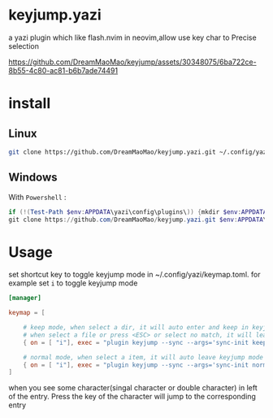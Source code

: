 # keyjump.yazi

a yazi plugin which like flash.nvim in neovim,allow use key char to Precise selection

https://github.com/DreamMaoMao/keyjump/assets/30348075/6ba722ce-8b55-4c80-ac81-b6b7ade74491

# install

## Linux

```bash
git clone https://github.com/DreamMaoMao/keyjump.yazi.git ~/.config/yazi/plugins/keyjump.yazi
```

## Windows

With `Powershell` :

```powershell
if (!(Test-Path $env:APPDATA\yazi\config\plugins\)) {mkdir $env:APPDATA\yazi\config\plugins\}
git clone https://github.com/DreamMaoMao/keyjump.yazi.git $env:APPDATA\yazi\config\plugins\keyjump.yazi
```

# Usage

set shortcut key to toggle keyjump mode in ~/.config/yazi/keymap.toml.
for example set `i` to toggle keyjump mode

```toml
[manager]

keymap = [

	# keep mode, when select a dir, it will auto enter and keep in keyjump mode.
	# when select a file or press <ESC> or select no match, it will leave keyjump mode.
	{ on = [ "i"], exec = "plugin keyjump --sync --args='sync-init keep'", desc = "keyjump" },

	# normal mode, when select a item, it will auto leave keyjump mode
	{ on = [ "i"], exec = "plugin keyjump --sync --args='sync-init normal'", desc = "keyjump" },
] 
```

when you see some character(singal character or double character) in left of the entry.
Press the key of the character will jump to the corresponding entry
